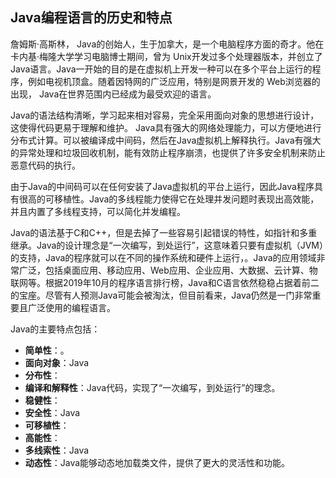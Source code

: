 ## Java编程语言的历史和特点

詹姆斯·高斯林， Java的创始人，生于加拿大，是一个电脑程序方面的奇才。他在卡内基·梅隆大学学习电脑博士期间，曾为 Unix开发过多个处理器版本，并创立了 Java语言。Java一开始的目的是在虚拟机上开发一种可以在多个平台上运行的程序，例如电视机顶盒。随着因特网的广泛应用，特别是网景开发的 Web浏览器的出现， Java在世界范围内已经成为最受欢迎的语言。

Java的语法结构清晰，学习起来相对容易，完全采用面向对象的思想进行设计，这使得代码更易于理解和维护。
Java具有强大的网络处理能力，可以方便地进行分布式计算。可以被编译成中间码，然后在Java虚拟机上解释执行。Java有强大的异常处理和垃圾回收机制，能有效防止程序崩溃，也提供了许多安全机制来防止恶意代码的执行。

由于Java的中间码可以在任何安装了Java虚拟机的平台上运行，因此Java程序具有很高的可移植性。Java的多线程能力使得它在处理并发问题时表现出高效能，并且内置了多线程支持，可以简化并发编程。

Java的语法基于C和C++，但是去掉了一些容易引起错误的特性，如指针和多重继承。Java的设计理念是“一次编写，到处运行”，这意味着只要有虚拟机（JVM）的支持，Java的程序就可以在不同的操作系统和硬件上运行，。Java的应用领域非常广泛，包括桌面应用、移动应用、Web应用、企业应用、大数据、云计算、物联网等。根据2019年10月的程序语言排行榜，Java和C语言依然稳稳占据着前二的宝座。尽管有人预测Java可能会被淘汰，但目前看来，Java仍然是一门非常重要且广泛使用的编程语言。


Java的主要特点包括：
- **简单性**：。
- **面向对象**：Java
- **分布性**：
- **编译和解释性**：Java代码，实现了“一次编写，到处运行”的理念。
- **稳健性**：
- **安全性**：Java
- **可移植性**：
- **高能性**：
- **多线索性**：Java
- **动态性**：Java能够动态地加载类文件，提供了更大的灵活性和功能。

